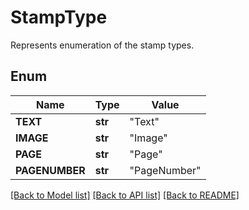 # StampType
Represents enumeration of the stamp types.

## Enum
Name | Type | Value
------------ | ------------- | -------------
**TEXT** | **str** | "Text"
**IMAGE** | **str** | "Image"
**PAGE** | **str** | "Page"
**PAGENUMBER** | **str** | "PageNumber"


[[Back to Model list]](../README.md#documentation-for-models) [[Back to API list]](../README.md#documentation-for-api-endpoints) [[Back to README]](../README.md)


